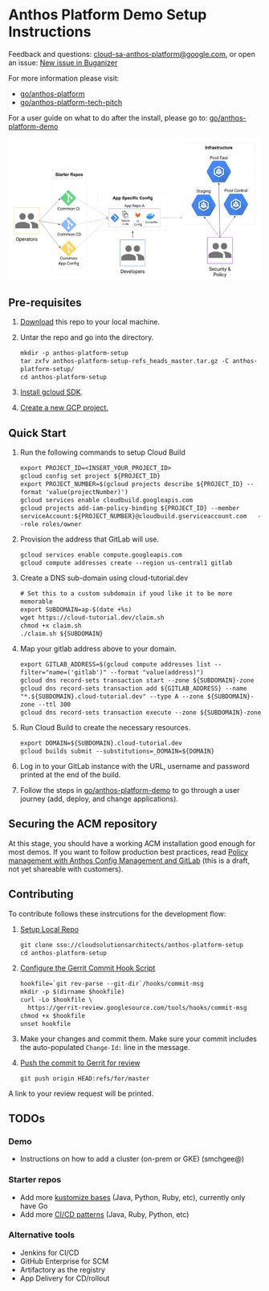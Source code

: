 # Anthos Platform Demo Setup Instructions

Feedback and questions: cloud-sa-anthos-platform@google.com, or
open an issue: [New issue in Buganizer](https://b.corp.google.com/issues/new?component=759009&template=1357580)

For more information please visit:

* [go/anthos-platform](http://go/anthos-platform)
* [go/anthos-platform-tech-pitch](http://go/anthos-platform-tech-pitch)

For a user guide on what to do after the install, please go to:
[go/anthos-platform-demo](http://go/anthos-platform-demo)

![Anthos Platform High Level Architecture](images/anthos-platform-arch.png)

## Pre-requisites

1. [Download](https://cloudsolutionsarchitects.git.corp.google.com/anthos-platform-setup/+archive/refs/heads/master.tar.gz) this repo to your local machine.

1. Untar the repo and go into the directory.

    ```shell
    mkdir -p anthos-platform-setup
    tar zxfv anthos-platform-setup-refs_heads_master.tar.gz -C anthos-platform-setup/
    cd anthos-platform-setup
    ```

1. [Install gcloud SDK](https://cloud.google.com/sdk/install).

1. [Create a new GCP project.](https://cloud.google.com/resource-manager/docs/creating-managing-projects#creating_a_project)

## Quick Start

1. Run the following commands to setup Cloud Build

    ```shell
    export PROJECT_ID=<INSERT_YOUR_PROJECT_ID>
    gcloud config set project ${PROJECT_ID}
    export PROJECT_NUMBER=$(gcloud projects describe ${PROJECT_ID} --format 'value(projectNumber)')
    gcloud services enable cloudbuild.googleapis.com
    gcloud projects add-iam-policy-binding ${PROJECT_ID} --member serviceAccount:${PROJECT_NUMBER}@cloudbuild.gserviceaccount.com   --role roles/owner
    ```

1. Provision the address that GitLab will use.

    ```shell
    gcloud services enable compute.googleapis.com
    gcloud compute addresses create --region us-central1 gitlab
    ```

1. Create a DNS sub-domain using cloud-tutorial.dev

    ```shell
    # Set this to a custom subdomain if youd like it to be more memorable
    export SUBDOMAIN=ap-$(date +%s)
    wget https://cloud-tutorial.dev/claim.sh
    chmod +x claim.sh
    ./claim.sh ${SUBDOMAIN}
    ```

1. Map your gitlab address above to your domain.

    ```shell
    export GITLAB_ADDRESS=$(gcloud compute addresses list --filter="name=('gitlab')" --format "value(address)")
    gcloud dns record-sets transaction start --zone ${SUBDOMAIN}-zone
    gcloud dns record-sets transaction add ${GITLAB_ADDRESS} --name "*.${SUBDOMAIN}.cloud-tutorial.dev" --type A --zone ${SUBDOMAIN}-zone --ttl 300
    gcloud dns record-sets transaction execute --zone ${SUBDOMAIN}-zone
    ```

1. Run Cloud Build to create the necessary resources.

    ```shell
    export DOMAIN=${SUBDOMAIN}.cloud-tutorial.dev
    gcloud builds submit --substitutions=_DOMAIN=${DOMAIN}
    ```

1. Log in to your GitLab instance with the URL, username and password printed at the end of the build.

1. Follow the steps in [go/anthos-platform-demo](http://go/anthos-platform-demo) to go through a user journey (add, deploy, and change applications).

## Securing the ACM repository

At this stage, you should have a working ACM installation good enough for most
demos. If you want to follow production best practices, read
[Policy management with Anthos Config Management and GitLab](https://docs.google.com/document/d/1KlFDhgVTAD_LRvhdvdhV5AwkV_3k9baT01B-ouJpWSQ/edit) (this is a draft, not yet
shareable with customers).

## Contributing

To contribute follows these instrcutions for the development flow:

1. [Setup Local Repo](https://docs.google.com/document/d/1DMIAlcSmh6LaqkGLNxDunP6O_zpwPSchA0ywcSWdlXQ/edit#heading=h.w7ieayamciyz)

    ```shell
    git clone sso://cloudsolutionsarchitects/anthos-platform-setup
    cd anthos-platform-setup
    ```

1. [Configure the Gerrit Commit Hook Script](https://docs.google.com/document/d/1DMIAlcSmh6LaqkGLNxDunP6O_zpwPSchA0ywcSWdlXQ/edit#heading=h.csxq7bbwjeox)

    ```shell
    hookfile=`git rev-parse --git-dir`/hooks/commit-msg
    mkdir -p $(dirname $hookfile)
    curl -Lo $hookfile \
      https://gerrit-review.googlesource.com/tools/hooks/commit-msg
    chmod +x $hookfile
    unset hookfile
    ```

1. Make your changes and commit them. Make sure your commit includes the auto-populated `Change-Id:` line in the message.

1. [Push the commit to Gerrit for review](https://docs.google.com/document/d/1DMIAlcSmh6LaqkGLNxDunP6O_zpwPSchA0ywcSWdlXQ/edit#heading=h.e4h88uajgibc)

    ```shell
    git push origin HEAD:refs/for/master
    ```

  A link to your review request will be printed.

## TODOs

### Demo

* Instructions on how to add a cluster (on-prem or GKE) (smchgee@)

### Starter repos

* Add more [kustomize bases](starter-repos/shared-kustomize-bases) (Java, Python, Ruby, etc), currently only have Go
* Add more [CI/CD patterns](starter-repos/shared-ci-cd) (Java, Ruby, Python, etc)

### Alternative tools

* Jenkins for CI/CD
* GitHub Enterprise for SCM
* Artifactory as the registry
* App Delivery for CD/rollout
